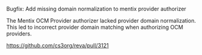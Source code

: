 Bugfix: Add missing domain normalization to mentix provider authorizer

The Mentix OCM Provider authorizer lacked provider domain normalization.
This led to incorrect provider domain matching when authorizing OCM providers.

https://github.com/cs3org/reva/pull/3121
